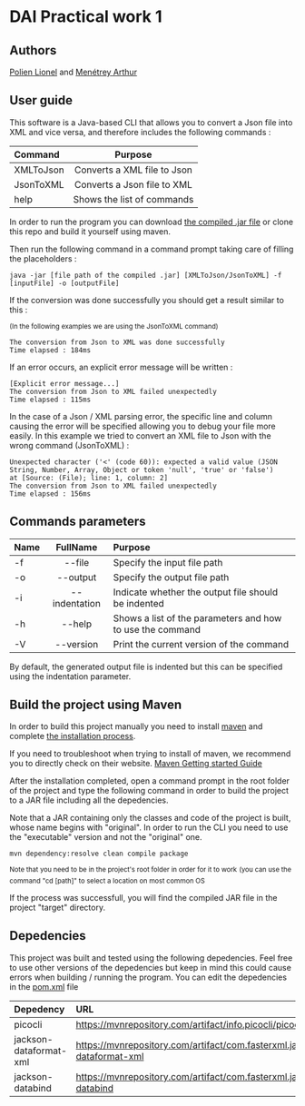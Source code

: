 # DAI Practical work 1

## Authors
[Polien Lionel](https://github.com/polionel) and [Menétrey Arthur](https://github.com/xenogix)

## User guide
This software is a Java-based CLI that allows you to convert a Json file into XML and vice versa, and therefore includes the following commands :

| Command   |           Purpose           |
|:----------|:---------------------------:|
| XMLToJson | Converts a XML file to Json |
| JsonToXML | Converts a Json file to XML |
| help      | Shows the list of commands  |

In order to run the program you can download [the compiled .jar file](build/JConvert_20231008_release.jar) or clone this repo and build it yourself using maven.

Then run the following command in a command prompt taking care of filling the placeholders :

```
java -jar [file path of the compiled .jar] [XMLToJson/JsonToXML] -f [inputFile] -o [outputFile]
```

If the conversion was done successfully you should get a result similar to this :

<sup>(In the following examples we are using the JsonToXML command)</sup>

```
The conversion from Json to XML was done successfully
Time elapsed : 184ms
```

If an error occurs, an explicit error message will be written :

```
[Explicit error message...]
The conversion from Json to XML failed unexpectedly
Time elapsed : 115ms
```

In the case of a Json / XML parsing error, the specific line and column causing the error will be specified allowing you to debug your file more easily.
In this example we tried to convert an XML file to Json with the wrong command (JsonToXML) :

```
Unexpected character ('<' (code 60)): expected a valid value (JSON String, Number, Array, Object or token 'null', 'true' or 'false')
at [Source: (File); line: 1, column: 2]
The conversion from Json to XML failed unexpectedly
Time elapsed : 156ms
```

## Commands parameters

| Name |   FullName    | Purpose                                                   |
|:-----|:-------------:|:----------------------------------------------------------|
| -f   |    --file     | Specify the input file path                               |
| -o   |   --output    | Specify the output file path                              |
| -i   | --indentation | Indicate whether the output file should be indented       |
| -h   |    --help     | Shows a list of the parameters and how to use the command |
| -V   |   --version   | Print the current version of the command                  |

By default, the generated output file is indented but this can be specified using the indentation parameter.

## Build the project using Maven

In order to build this project manually you need to install [maven](https://maven.apache.org/) and complete [the installation process](https://maven.apache.org/install.html).

If you need to troubleshoot when trying to install of maven, we recommend you to directly check on their website. [Maven Getting started Guide](https://maven.apache.org/guides/getting-started/index.html)

After the installation completed, open a command prompt in the root folder of the project and type the following command in order to build the project to a JAR file including all the depedencies.

Note that a JAR containing only the classes and code of the project is built, whose name begins with "original".
In order to run the CLI you need to use the "executable" version and not the "original" one.

```
mvn dependency:resolve clean compile package
```
<sup>Note that you need to be in the project's root folder in order for it to work</sup>
<sup>(you can use the command "cd [path]" to select a location on most common OS</sup>

If the process was successfull, you will find the compiled JAR file in the project "target" directory.


## Depedencies

This project was built and tested using the following depedencies. Feel free to use other versions of the depedencies 
but keep in mind this could cause errors when building / running the program. You can edit the depedencies in the [pom.xml](pom.xml) file

| Depedency              |   URL                                                                                      | Version |
|:-----------------------|:-------------------------------------------------------------------------------------------|:-------:|
| picocli                | https://mvnrepository.com/artifact/info.picocli/picocli                                    | 4.7.5   |
| jackson-dataformat-xml | https://mvnrepository.com/artifact/com.fasterxml.jackson.dataformat/jackson-dataformat-xml | 2.15.2  |
| jackson-databind       | https://mvnrepository.com/artifact/com.fasterxml.jackson.core/jackson-databind             | 2.15.2  |


